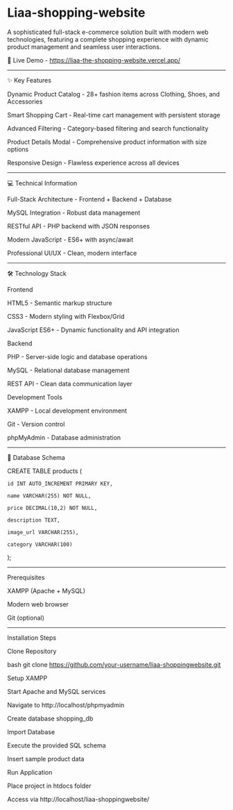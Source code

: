 # Liaa-shopping-website
A sophisticated full-stack e-commerce solution built with modern web technologies, featuring a complete shopping experience with dynamic product management and seamless user interactions.

🚀 Live Demo - https://liaa-the-shopping-website.vercel.app/
 _____________________________________________________________________________________________________________________________________________________________________________________________________________________________
✨ Key Features
 

Dynamic Product Catalog - 28+ fashion items across Clothing, Shoes, and Accessories

Smart Shopping Cart - Real-time cart management with persistent storage

Advanced Filtering - Category-based filtering and search functionality

Product Details Modal - Comprehensive product information with size options

Responsive Design - Flawless experience across all devices
______________________________________________________________________________________________________________________________________________________________________________________________________________________________
💻 Technical Information


Full-Stack Architecture - Frontend + Backend + Database

MySQL Integration - Robust data management

RESTful API - PHP backend with JSON responses

Modern JavaScript - ES6+ with async/await

Professional UI/UX - Clean, modern interface
______________________________________________________________________________________________________________________________________________________________________________________________________________________________
🛠️ Technology Stack


Frontend

HTML5 - Semantic markup structure

CSS3 - Modern styling with Flexbox/Grid

JavaScript ES6+ - Dynamic functionality and API integration



Backend

PHP - Server-side logic and database operations

MySQL - Relational database management

REST API - Clean data communication layer



Development Tools

XAMPP - Local development environment

Git - Version control

phpMyAdmin - Database administration
______________________________________________________________________________________________________________________________________________________________________________________________________________________________

📁 Database Schema


CREATE TABLE products (

    id INT AUTO_INCREMENT PRIMARY KEY,
    
    name VARCHAR(255) NOT NULL,
    
    price DECIMAL(10,2) NOT NULL,
    
    description TEXT,
    
    image_url VARCHAR(255),
    
    category VARCHAR(100)
    
);
______________________________________________________________________________________________________________________________________________________________________________________________________________________________
Prerequisites

XAMPP (Apache + MySQL)

Modern web browser

Git (optional)
_____________________________________________________________________________________________________________________________________________________________________________________________________________________________
Installation Steps


Clone Repository

bash
git clone https://github.com/your-username/liaa-shoppingwebsite.git



Setup XAMPP

Start Apache and MySQL services

Navigate to http://localhost/phpmyadmin

Create database shopping_db

Import Database

Execute the provided SQL schema

Insert sample product data

Run Application

Place project in htdocs folder

Access via http://localhost/liaa-shoppingwebsite/

